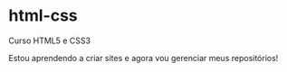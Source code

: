 # html-css
 Curso HTML5 e CSS3

Estou aprendendo a criar sites e agora vou gerenciar meus repositórios! 